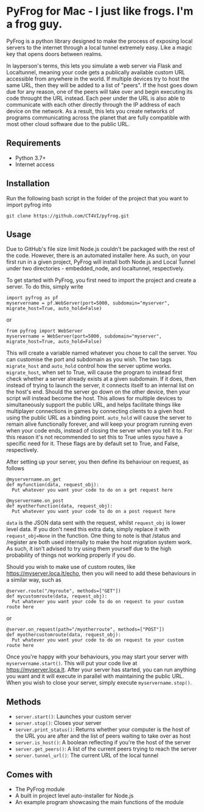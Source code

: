 # PyFrog for Mac - I just like frogs. I'm a frog guy.
PyFrog is a python library designed to make the process of exposing local servers to the internet through a local tunnel extremely easy. Like a magic key that opens doors between realms.

In layperson's terms, this lets you simulate a web server via Flask and Localtunnel, meaning your code gets a publically available custom URL accessible from anywhere in the world. If multiple devices try to host the same URL, then they will be added to a list of "peers". If the host goes down due for any reason, one of the peers will take over and begin executing its code throught the URL instead. Each peer under the URL is also able to communicate with each other directly through the IP address of each device on the network. As a result, this lets you create networks of programs communicating across the planet that are fully compatible with most other cloud software due to the public URL.

## Requirements
- Python 3.7+
- Internet access

## Installation
Run the following bash script in the folder of the project that you want to import pyfrog into
```
git clone https://github.com/CT4VI/pyfrog.git
```

## Usage
Due to GitHub's file size limit Node.js couldn't be packaged with the rest of the code. However, there is an automated installer here. As such, on your first run in a given project, PyFrog will install both Node.js and Local Tunnel under two directories - embedded_node, and localtunnel, respectively.

To get started with PyFrog, you first need to import the project and create a server. To do this, simply write

```
import pyfrog as pf
myservername = pf.WebServer(port=5000, subdomain="myserver", migrate_host=True, auto_hold=False)
```

or

```
from pyfrog import WebServer
myservername = WebServer(port=5000, subdomain="myserver", migrate_host=True, auto_hold=False)
```

This will create a variable named whatever you chose to call the server. You can customise the port and subdomain as you wish. The two tags `migrate_host` and `auto_hold` control how the server uptime works. `migrate_host`, when set to True, will cause the program to instead first check whether a server already exists at a given subdomain. If it does, then instead of trying to launch the server, it connects itself to an internal list on the host's end. Should the server go down on the other device, then your script will instead become the host. This allows for multiple devices to simultaneously support the public URL, and helps facilitate things like multiplayer connections in games by connecting clients to a given host using the public URL as a binding point. `auto_hold` will cause the server to remain alive functionally forever, and will keep your program running even when your code ends, instead of closing the server when you tell it to. For this reason it's not recommended to set this to True unles syou have a specific need for it. These flags are by default set to True, and False, respectively.

After setting up your server, you then define its behaviour on request, as follows

```
@myservername.on_get
def myfunction(data, request_obj):
  Put whatever you want your code to do on a get request here

@myservername.on_post
def myotherfunction(data, request_obj):
  Put whatever you want your code to do on a post request here
```

`data` is the JSON data sent with the request, whilst `request_obj` is lower level data. If you don't need this extra data, simply replace it with `request_obj=None` in the function. One thing to note is that /status and /register are both used internally to make the host migration system work. As such, it isn't advised to try using them yourself due to the high probability of things not working properly if you do.

Should you wish to make use of custom routes, like https://myserver.loca.lt/echo, then you will need to add these behaviours in a similar way, such as

```
@server.route("/myroute", methods=["GET"])
def mycustomroute(data, request_obj):
  Put whatever you want your code to do on request to your custom route here
```

or

```
@server.on_request(path="/myotherroute", methods=["POST"])
def myothercustomroute(data, request_obj):
  Put whatever you want your code to do on request to your custom route here
```

Once you're happy with your behaviours, you may start your server with `myservername.start()`. This will put your code live at https://myserver.loca.lt. After your server has started, you can run anything you want and it will execute in parallel with maintaining the public URL. When you wish to close your server, simply execute `myservername.stop()`.

## Methods
- `server.start()`: Launches your custom server
- `server.stop()`: Closes your server
- `server.print_status()`: Returns whether your computer is the host of the URL you are after and the list of peers waiting to take over as host
- `server.is_host()`: A boolean reflecting if you're the host of the server
- `server.get_peers()`: A list of the current peers trying to reach the server
- `server.tunnel_url()`: The current URL of the local tunnel

## Comes with
- The PyFrog module
- A built in project level auto-installer for Node.js
- An example program showcasing the main functions of the module
